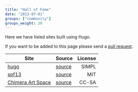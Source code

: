 ```yaml
---
title: "Hall of Fame"
date: "2013-07-01"
groups: ["community"]
groups_weight: 20
---
```


Here we have listed sites built using Hugo.

If you want to be added to this page please send a [pull request](https://github.com/spf13/hugo/pulls).



| **Site**                                     | **Source**                                            | **License**  |
| -------------------------------------------- | ----------------------------------------------------- | -----------: |
|  [hugo](http://hugo.spf13.com)               |  [source](http://github.com/spf13/hugo/docs)          |   SIMPL      |
|  [spf13](http://spf13.com)                   |  [source](http://github.com/spf13/spf13.com)          |   MIT        |
|  [Chimera Art Space](http://chimeraarts.org) |  [source](https://github.com/chimera/chimeraarts.org) |   CC-SA      |
